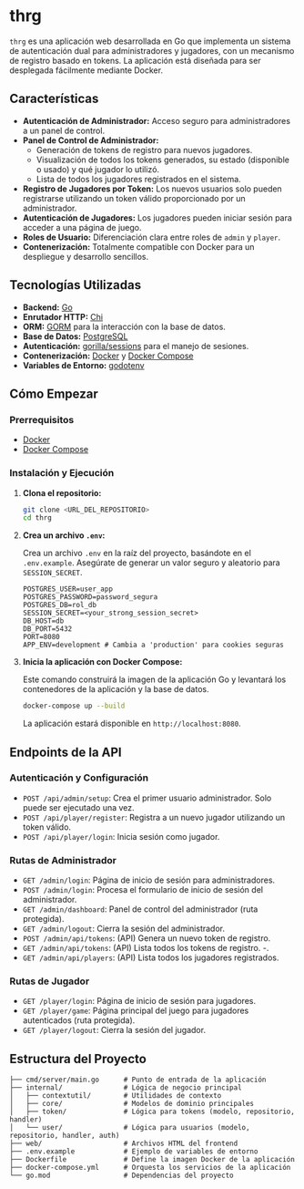 # thrg

`thrg` es una aplicación web desarrollada en Go que implementa un sistema de autenticación dual para administradores y jugadores, con un mecanismo de registro basado en tokens. La aplicación está diseñada para ser desplegada fácilmente mediante Docker.

## Características

-   **Autenticación de Administrador:** Acceso seguro para administradores a un panel de control.
-   **Panel de Control de Administrador:**
    -   Generación de tokens de registro para nuevos jugadores.
    -   Visualización de todos los tokens generados, su estado (disponible o usado) y qué jugador lo utilizó.
    -   Lista de todos los jugadores registrados en el sistema.
-   **Registro de Jugadores por Token:** Los nuevos usuarios solo pueden registrarse utilizando un token válido proporcionado por un administrador.
-   **Autenticación de Jugadores:** Los jugadores pueden iniciar sesión para acceder a una página de juego.
-   **Roles de Usuario:** Diferenciación clara entre roles de `admin` y `player`.
-   **Contenerización:** Totalmente compatible con Docker para un despliegue y desarrollo sencillos.

## Tecnologías Utilizadas

-   **Backend:** [Go](https://golang.org/)
-   **Enrutador HTTP:** [Chi](https://github.com/go-chi/chi)
-   **ORM:** [GORM](https://gorm.io/) para la interacción con la base de datos.
-   **Base de Datos:** [PostgreSQL](https://www.postgresql.org/)
-   **Autenticación:** [gorilla/sessions](https://github.com/gorilla/sessions) para el manejo de sesiones.
-   **Contenerización:** [Docker](https://www.docker.com/) y [Docker Compose](https://docs.docker.com/compose/)
-   **Variables de Entorno:** [godotenv](https://github.com/joho/godotenv)

## Cómo Empezar

### Prerrequisitos

-   [Docker](https://www.docker.com/get-started)
-   [Docker Compose](https://docs.docker.com/compose/install/)

### Instalación y Ejecución

1.  **Clona el repositorio:**

    ```bash
    git clone <URL_DEL_REPOSITORIO>
    cd thrg
    ```

2.  **Crea un archivo `.env`:**

    Crea un archivo `.env` en la raíz del proyecto, basándote en el `.env.example`. Asegúrate de generar un valor seguro y aleatorio para `SESSION_SECRET`.

    ```env
    POSTGRES_USER=user_app
    POSTGRES_PASSWORD=password_segura
    POSTGRES_DB=rol_db
    SESSION_SECRET=<your_strong_session_secret>
    DB_HOST=db
    DB_PORT=5432
    PORT=8080
    APP_ENV=development # Cambia a 'production' para cookies seguras
    ```

3.  **Inicia la aplicación con Docker Compose:**

    Este comando construirá la imagen de la aplicación Go y levantará los contenedores de la aplicación y la base de datos.

    ```bash
    docker-compose up --build
    ```

    La aplicación estará disponible en `http://localhost:8080`.

## Endpoints de la API

### Autenticación y Configuración

-   `POST /api/admin/setup`: Crea el primer usuario administrador. Solo puede ser ejecutado una vez.
-   `POST /api/player/register`: Registra a un nuevo jugador utilizando un token válido.
-   `POST /api/player/login`: Inicia sesión como jugador.

### Rutas de Administrador

-   `GET /admin/login`: Página de inicio de sesión para administradores.
-   `POST /admin/login`: Procesa el formulario de inicio de sesión del administrador.
-   `GET /admin/dashboard`: Panel de control del administrador (ruta protegida).
-   `GET /admin/logout`: Cierra la sesión del administrador.
-   `POST /admin/api/tokens`: (API) Genera un nuevo token de registro.
-   `GET /admin/api/tokens`: (API) Lista todos los tokens de registro.
-.
-   `GET /admin/api/players`: (API) Lista todos los jugadores registrados.

### Rutas de Jugador

-   `GET /player/login`: Página de inicio de sesión para jugadores.
-   `GET /player/game`: Página principal del juego para jugadores autenticados (ruta protegida).
-   `GET /player/logout`: Cierra la sesión del jugador.

## Estructura del Proyecto

```
├── cmd/server/main.go      # Punto de entrada de la aplicación
├── internal/               # Lógica de negocio principal
│   ├── contextutil/        # Utilidades de contexto
│   ├── core/               # Modelos de dominio principales
│   ├── token/              # Lógica para tokens (modelo, repositorio, handler)
│   └── user/               # Lógica para usuarios (modelo, repositorio, handler, auth)
├── web/                    # Archivos HTML del frontend
├── .env.example            # Ejemplo de variables de entorno
├── Dockerfile              # Define la imagen Docker de la aplicación
├── docker-compose.yml      # Orquesta los servicios de la aplicación
└── go.mod                  # Dependencias del proyecto
```
